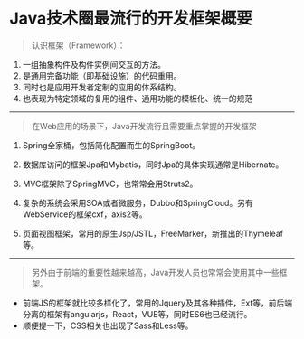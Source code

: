 # Java技术圈最流行的开发框架概要
> 认识框架（Framework）：

1. 一组抽象构件及构件实例间交互的方法。
2. 是通用完备功能（即基础设施）的代码重用。
3. 同时也是应用开发者定制的应用的体系结构。
4. 也表现为特定领域的复用的组件、通用功能的模板化、统一的规范
---
> 在Web应用的场景下，Java开发流行且需要重点掌握的开发框架

1. Spring全家桶，包括简化配置而生的SpringBoot。

2. 数据库访问的框架Jpa和Mybatis，同时Jpa的具体实现通常是Hibernate。

3. MVC框架除了SpringMVC，也常常会用Struts2。

4. 复杂的系统会采用SOA或者微服务，Dubbo和SpringCloud。另有WebService的框架cxf，axis2等。

5. 页面视图框架，常用的原生Jsp/JSTL，FreeMarker，新推出的Thymeleaf等。

---
> 另外由于前端的重要性越来越高，Java开发人员也常常会使用其中一些框架。
- 前端JS的框架就比较多样化了，常用的Jquery及其各种插件，Ext等，前后端分离的框架有angularjs，React，VUE等，同时ES6也已经流行。
- 顺便提一下，CSS相关也出现了Sass和Less等。

